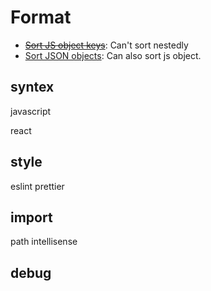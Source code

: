 # Format
- ~~[Sort JS object keys](https://marketplace.visualstudio.com/items?itemName=zengxingxin.sort-js-object-keys)~~: Can't sort nestedly
- [Sort JSON objects](https://marketplace.visualstudio.com/items?itemName=richie5um2.vscode-sort-json): Can also sort js object.


## syntex

javascript 

react

## style

eslint
prettier

## import

path intellisense

## debug
